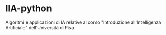 # IIA-python
Algoritmi e applicazioni di IA relative al corso "Introduzione all'Intelligenza Artificiale" dell'Università di Pisa
